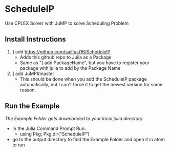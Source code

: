 # ScheduleIP
Use CPLEX Solver with JuMP to solve Scheduling Problem

## Install Instructions
1. ] add https://github.com/sailfast16/ScheduleIP 
    * Adds this github repo to Julia as a Package 
    * Same as "] add PackageName", but you have to register your package with julia to add by the Package Name
2. ] add JuMP#master
    * This should be done when you add the ScheduleIP package automatically, but I can't force it to get the newest version for some reason.

## Run the Example
*The Example Folder gets downloaded to your local julia directory* 
* In the Julia Command Prompt Run:
  * using Pkg; Pkg.dir("ScheduleIP") 
* go to the output directory to find the Example Folder and open it in atom to run 
